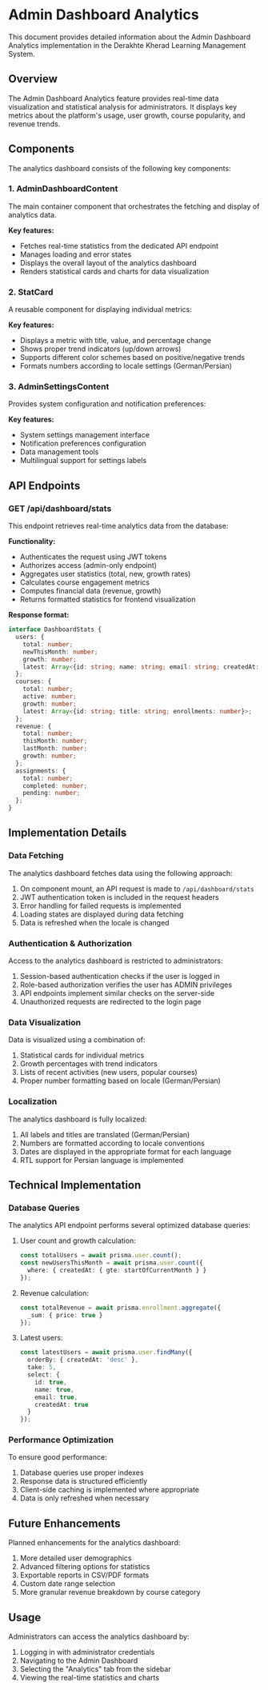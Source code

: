 # Admin Dashboard Analytics

This document provides detailed information about the Admin Dashboard Analytics implementation in the Derakhte Kherad Learning Management System.

## Overview

The Admin Dashboard Analytics feature provides real-time data visualization and statistical analysis for administrators. It displays key metrics about the platform's usage, user growth, course popularity, and revenue trends.

## Components

The analytics dashboard consists of the following key components:

### 1. AdminDashboardContent

The main container component that orchestrates the fetching and display of analytics data.

**Key features:**
- Fetches real-time statistics from the dedicated API endpoint
- Manages loading and error states
- Displays the overall layout of the analytics dashboard
- Renders statistical cards and charts for data visualization

### 2. StatCard

A reusable component for displaying individual metrics:

**Key features:**
- Displays a metric with title, value, and percentage change
- Shows proper trend indicators (up/down arrows)
- Supports different color schemes based on positive/negative trends
- Formats numbers according to locale settings (German/Persian)

### 3. AdminSettingsContent

Provides system configuration and notification preferences:

**Key features:**
- System settings management interface
- Notification preferences configuration
- Data management tools
- Multilingual support for settings labels

## API Endpoints

### GET /api/dashboard/stats

This endpoint retrieves real-time analytics data from the database:

**Functionality:**
- Authenticates the request using JWT tokens
- Authorizes access (admin-only endpoint)
- Aggregates user statistics (total, new, growth rates)
- Calculates course engagement metrics
- Computes financial data (revenue, growth)
- Returns formatted statistics for frontend visualization

**Response format:**
```typescript
interface DashboardStats {
  users: {
    total: number;
    newThisMonth: number;
    growth: number;
    latest: Array<{id: string; name: string; email: string; createdAt: string}>;
  };
  courses: {
    total: number;
    active: number;
    growth: number;
    latest: Array<{id: string; title: string; enrollments: number}>;
  };
  revenue: {
    total: number;
    thisMonth: number;
    lastMonth: number;
    growth: number;
  };
  assignments: {
    total: number;
    completed: number;
    pending: number;
  };
}
```

## Implementation Details

### Data Fetching

The analytics dashboard fetches data using the following approach:

1. On component mount, an API request is made to `/api/dashboard/stats`
2. JWT authentication token is included in the request headers
3. Error handling for failed requests is implemented
4. Loading states are displayed during data fetching
5. Data is refreshed when the locale is changed

### Authentication & Authorization

Access to the analytics dashboard is restricted to administrators:

1. Session-based authentication checks if the user is logged in
2. Role-based authorization verifies the user has ADMIN privileges
3. API endpoints implement similar checks on the server-side
4. Unauthorized requests are redirected to the login page

### Data Visualization

Data is visualized using a combination of:

1. Statistical cards for individual metrics
2. Growth percentages with trend indicators
3. Lists of recent activities (new users, popular courses)
4. Proper number formatting based on locale (German/Persian)

### Localization

The analytics dashboard is fully localized:

1. All labels and titles are translated (German/Persian)
2. Numbers are formatted according to locale conventions
3. Dates are displayed in the appropriate format for each language
4. RTL support for Persian language is implemented

## Technical Implementation

### Database Queries

The analytics API endpoint performs several optimized database queries:

1. User count and growth calculation:
   ```typescript
   const totalUsers = await prisma.user.count();
   const newUsersThisMonth = await prisma.user.count({
     where: { createdAt: { gte: startOfCurrentMonth } }
   });
   ```

2. Revenue calculation:
   ```typescript
   const totalRevenue = await prisma.enrollment.aggregate({
     _sum: { price: true }
   });
   ```

3. Latest users:
   ```typescript
   const latestUsers = await prisma.user.findMany({
     orderBy: { createdAt: 'desc' },
     take: 5,
     select: {
       id: true,
       name: true,
       email: true,
       createdAt: true
     }
   });
   ```

### Performance Optimization

To ensure good performance:

1. Database queries use proper indexes
2. Response data is structured efficiently
3. Client-side caching is implemented where appropriate
4. Data is only refreshed when necessary

## Future Enhancements

Planned enhancements for the analytics dashboard:

1. More detailed user demographics
2. Advanced filtering options for statistics
3. Exportable reports in CSV/PDF formats
4. Custom date range selection
5. More granular revenue breakdown by course category

## Usage

Administrators can access the analytics dashboard by:

1. Logging in with administrator credentials
2. Navigating to the Admin Dashboard
3. Selecting the "Analytics" tab from the sidebar
4. Viewing the real-time statistics and charts 